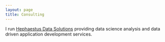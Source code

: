 ```yaml
---
layout: page
title: Consulting
---
```


I run [Hephaestus Data Solutions](https://www.hephaestusdata.co.uk/) providing data science analysis and data driven application development services.